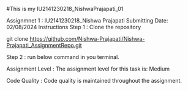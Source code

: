 #This is my IU2141230218_NishwaPrajapati_01

Assignmnet 1 : IU2141230218_Nishwa Prajapati
Submitting Date: 02/08/2024
Instructions
Step 1 : Clone the repository

git clone https://github.com/Nishwa-Prajapati/Nishwa-Prajapati_AssignmentRepo.git

Step 2 : run below command in you terminal.

Assignment Level :
The assignment level for this task is: Medium

Code Quality :
Code quality is maintained throughout the assignment.

